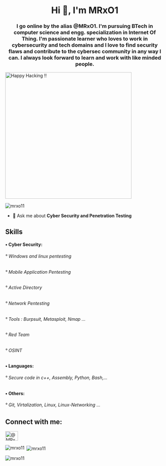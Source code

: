 
<h1 align="center">Hi 👋, I'm MRxO1</h1>
<h3 align="center">I go online by the alias @MRxO1. I'm pursuing BTech in computer science and engg. specialization in Internet Of Thing. I'm passionate learner who loves to work in cybersecurity and tech domains and I love to find security flaws and contribute to the cybersec community in any way I can. I always look forward to learn and work with like minded people.</h3>

<img align="center" alt="Happy Hacking !!" width="400" src="https://media.giphy.com/media/BjILuRhWMnBaU/giphy.gif">
<p align=""> <img src="https://komarev.com/ghpvc/?username=mrxo11&label=Profile%20views&color=0e75b6&style=flat" alt="mrxo11" /> </p>

- 💬 Ask me about **Cyber Security and Penetration Testing**

<h2 align="left"> Skills </h3>
<h4 align="left"> • Cyber Security: </h4>
               <h6> ° Windows and linux pentesting  </h6>
               <h6> ° Mobile Application Pentesting </h6>
               <h6> ° Active Directory </h6>
               <h6> ° Network Pentesting </h6>
               <h6> ° Tools : Burpsuit, Metasploit, Nmap ... </h6>
               <h6> ° Red Team </h6>
               <h6> ° OSINT </h6>
           <h4>   • Languages: </h4>
               <h6> ° Secure code in c++, Assembly, Python, Bash,...  </h6>
             <h4> • Others: </h4>
              <h6>  ° Git, Virtalization, Linux, Linux-Networking ... </h6>
                   
                   

<h2 align="left"><bold>Connect with me: </h2>
<p align="left">
<a href="https://discord.gg/@MRxO1#2718" target="blank"><img align="center" src="https://raw.githubusercontent.com/rahuldkjain/github-profile-readme-generator/master/src/images/icons/Social/discord.svg" alt="@MRxO1#2718" height="30" width="40" /></a>
</p>



<p><img align="left" src="https://github-readme-stats.vercel.app/api/top-langs?username=mrxo11&show_icons=true&locale=en&layout=compact" alt="mrxo11" /></p>

<p>&nbsp;<img align="center" src="https://github-readme-stats.vercel.app/api?username=mrxo11&show_icons=true&locale=en" alt="mrxo11" /></p>

<p><img align="center" src="https://github-readme-streak-stats.herokuapp.com/?user=mrxo11&" alt="mrxo11" /></p>
